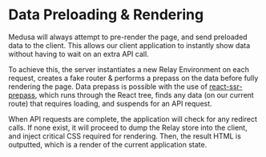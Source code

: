 # Data Preloading & Rendering

Medusa will always attempt to pre-render the page, and send preloaded data to the client. This allows our client application to instantly show data without having to wait on an extra API call.

To achieve this, the server instantiates a new Relay Environment on each request, creates a fake router & performs a prepass on the data before fully rendering the page. Data prepass is possible with the use of [react-ssr-prepass](https://github.com/FormidableLabs/react-ssr-prepass), which runs through the React tree, finds any data \(on our current route\) that requires loading, and suspends for an API request.

When API requests are complete, the application will check for any redirect calls. If none exist, it will proceed to dump the Relay store into the client, and inject critical CSS required for rendering. Then, the result HTML is outputted, which is a render of the current application state.

